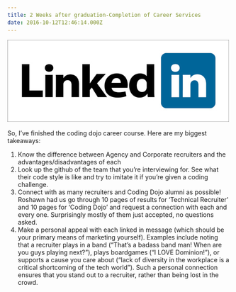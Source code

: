 ```yaml
---
title: 2 Weeks after graduation-Completion of Career Services
date: 2016-10-12T12:46:14.000Z
---
```

![Career](/assets/images/career.jpeg)

So, I’ve finished the coding dojo career course.  Here are my biggest takeaways:

1. Know the difference between Agency and Corporate recruiters and the advantages/disadvantages of each
2. Look up the github of the team that you’re interviewing for.  See what their code style is like and try to imitate it if you’re given a coding challenge.
3. Connect with as many recruiters and Coding Dojo alumni as possible!  Roshawn had us go through 10 pages of results for ‘Technical Recruiter’ and 10 pages for ‘Coding Dojo’ and request a connection with each and every one.  Surprisingly mostly of them just accepted, no questions asked.
4. Make a personal appeal with each linked in message (which should be your primary means of marketing yourself).  Examples include noting that a recruiter plays in a band (“That’s a badass band man!  When are you guys playing next?”), plays boardgames (“I LOVE Dominion!”), or supports a cause you care about (“lack of diversity in the workplace is a critical shortcoming of the tech world”).  Such a personal connection ensures that you stand out to a recruiter, rather than being lost in the crowd.
